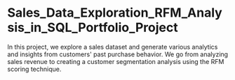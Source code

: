 # Sales_Data_Exploration_RFM_Analysis_in_SQL_Portfolio_Project

In this project, we explore a sales dataset and generate various analytics and insights from customers' past purchase behavior. We go from analyzing sales revenue to creating a customer segmentation analysis using the RFM scoring technique. 
